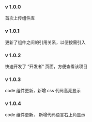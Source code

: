 ### v 1.0.0
首次上传组件库

### v 1.0.1
更新了组件之间的引用关系，以便按需引入

### v 1.0.2
快速开发了 “开发者” 页面，方便查看该项目

### v 1.0.3
code 组件更新，新增 css 代码高亮显示

### v 1.0.4 
code 组件更新， 新增代码语言右上角显示

